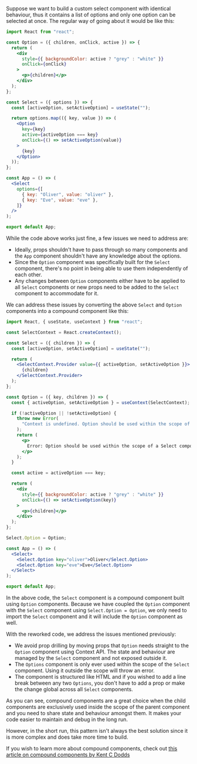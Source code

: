 Suppose we want to build a custom select component with identical behaviour,
thus it contains a list of options and only one option can be selected at once.
The regular way of going about it would be like this:

```jsx
import React from "react";

const Option = ({ children, onClick, active }) => {
  return (
    <div
      style={{ backgroundColor: active ? "grey" : "white" }}
      onClick={onClick}
    >
      <p>{children}</p>
    </div>
  );
};

const Select = ({ options }) => {
  const [activeOption, setActiveOption] = useState("");

  return options.map(({ key, value }) => (
    <Option
      key={key}
      active={activeOption === key}
      onClick={() => setActiveOption(value)}
    >
      {key}
    </Option>
  ));
};

const App = () => (
  <Select
    options={[
      { key: "Oliver", value: "oliver" },
      { key: "Eve", value: "eve" },
    ]}
  />
);

export default App;
```

While the code above works just fine, a few issues we need to address are:

- Ideally, props shouldn't have to pass through so many components and the `App`
  component shouldn't have any knowledge about the options.
- Since the `Option` component was specifically built for the `Select`
  component, there's no point in being able to use them independently of each
  other.
- Any changes between `Option` components either have to be applied to all
  `Select` components or new props need to be added to the `Select` component to
  accommodate for it.

We can address these issues by converting the above `Select` and `Option`
components into a compound component like this:

```jsx
import React, { useState, useContext } from "react";

const SelectContext = React.createContext();

const Select = ({ children }) => {
  const [activeOption, setActiveOption] = useState("");

  return (
    <SelectContext.Provider value={{ activeOption, setActiveOption }}>
      {children}
    </SelectContext.Provider>
  );
};

const Option = ({ key, children }) => {
  const { activeOption, setActiveOption } = useContext(SelectContext);

  if (!activeOption || !setActiveOption) {
    throw new Error(
      "Context is undefined. Option should be used within the scope of a Select component."
    );
    return (
      <p>
        Error: Option should be used within the scope of a Select component!
      </p>
    );
  }

  const active = activeOption === key;

  return (
    <div
      style={{ backgroundColor: active ? "grey" : "white" }}
      onClick={() => setActiveOption(key)}
    >
      <p>{children}</p>
    </div>
  );
};

Select.Option = Option;

const App = () => (
  <Select>
    <Select.Option key="oliver">Oliver</Select.Option>
    <Select.Option key="eve">Eve</Select.Option>
  </Select>
);

export default App;
```

In the above code, the `Select` component is a compound component built using
`Option` components. Because we have coupled the `Option` component with the
`Select` component using `Select.Option = Option`, we only need to import the
`Select` component and it will include the `Option` component as well.

With the reworked code, we address the issues mentioned previously:

- We avoid prop drilling by moving props that `Option` needs straight to the
  `Option` component using Context API. The state and behaviour are managed by
  the `Select` component and not exposed outside it.
- The `Options` component is only ever used within the scope of the `Select`
  component. Using it outside the scope will throw an error.
- The component is structured like HTML and if you wished to add a line break
  between any two `Options`, you don't have to add a prop or make the change
  global across all `Select` components.

As you can see, compound components are a great choice when the child components
are exclusively used inside the scope of the parent component and you need to
share state and behaviour amongst them. It makes your code easier to maintain
and debug in the long run.

However, in the short run, this pattern isn't always the best solution since it
is more complex and does take more time to build.

If you wish to learn more about compound components, check out
[this article on compound components by Kent C Dodds](https://kentcdodds.com/blog/compound-components-with-react-hooks/)
